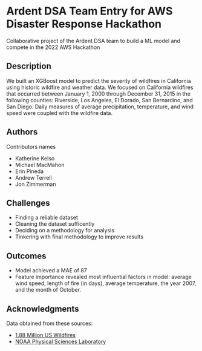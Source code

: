 # Ardent DSA Team Entry for AWS Disaster Response Hackathon

Collaborative project of the Ardent DSA team to build a ML model and compete in the 2022 AWS Hackathon

## Description

We built an XGBoost model to predict the severity of wildfires in California using historic wildfire and weather data.  We focused on California wildfires that occurred between January 1, 2000 through December 31, 2015 in the following counties: Riverside, Los Angeles, El Dorado, San Bernardino, and San Diego.  Daily measures of average precipitation, temperature, and wind speed were coupled with the wildfire data.


## Authors

Contributors names

* Katherine Kelso
* Michael MacMahon
* Erin Pineda
* Andrew Terrell
* Jon Zimmerman

## Challenges
* Finding a reliable dataset
* Cleaning the dataset sufficently
* Deciding on a methodology for analysis
* Tinkering with final methodology to improve results


## Outcomes
* Model achieved a MAE of 87
* Feature importance revealed most influential factors in model: average wind speed, length of fire (in days), average temperature, the year 2007, and the month of October.



## Acknowledgments

Data obtained from these sources:
* [1.88 Million US Wildfires](https://www.kaggle.com/rtatman/188-million-us-wildfires)
* [NOAA Physical Sciences Laboratory](https://psl.noaa.gov/data/gridded/tables/daily.html)
